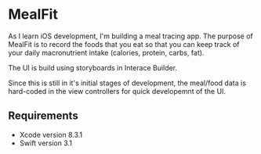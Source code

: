 # MealFit

As I learn iOS development, I'm building a meal tracing app.
The purpose of MealFit is to record the foods that you eat so that you can
keep track of your daily macronutrient intake (calories, protein, carbs, fat).

The UI is build using storyboards in Interace Builder.

Since this is still in it's initial stages of development, the meal/food data
is hard-coded in the view controllers for quick developemnt of the UI.

## Requirements

* Xcode version 8.3.1
* Swift version 3.1

